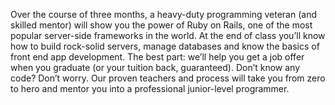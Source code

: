 Over the course of three months, a heavy-duty programming veteran (and skilled
mentor) will show you the power of Ruby on Rails, one of the most popular
server-side frameworks in the world. At the end of class you’ll know how to
build rock-solid servers, manage databases and know the basics of front end
app development. The best part: we’ll help you get a job offer when you
graduate (or your tuition back, guaranteed). Don’t know any code? Don’t worry.
Our proven teachers and process will take you from zero to hero and mentor you
into a professional junior-level programmer.

